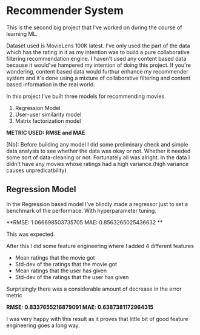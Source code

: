 # Recommender System

This is the second big project that I've worked on during the course of learning ML.

Dataset used is MovieLens 100K latest. I've only used the part of the data which has the rating in it as my intention was to build a pure collaborative filtering recommendation engine. I haven't used any content based data because it would've hampered my intention of doing this project. If you're wondering, content based data would furthur enhance my recommender system and it's done using a mixture of collaborative filtering and content based information in the real world.

In this project I've built three models for recommending movies 
1. Regression Model
2. User-user similarity model
3. Matrix factorization model

**METRIC USED: RMSE and MAE**

[Nb]: Before building any model I did some preliminary check and simple data analysis to see whether the data was okay or not. Whether it needed some sort of data-cleaning or not. Fortunately all was alright. In the data I didn't have any movies whose ratings had a high variance.(high variance causes unpredicatbility)

## Regression Model
In the Regression based model I've blindly made a regressor just to set a benchmark of the performace. With hyperparameter tuning. 

**RMSE: 1.066698503735705
MAE: 0.8563265025436632 **

This was expected.

After this I did some feature engineering where I added 4 different features
* Mean ratings that the movie got
* Std-dev of the ratings that the movie got
* Mean ratings that the user has given
* Std-dev of the ratings that the user has given

Surprisingly there was a considerable amount of decrease in the error metric

**RMSE: 0.8337655216879091
MAE: 0.6387381172964315**

I was very happy with this result as it proves that little bit of good feature engineering goes a long way.
